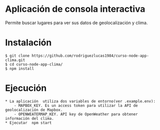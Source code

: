 # Aplicación de consola interactiva
Permite buscar lugares para ver sus datos de geolocalización y clima.

# Instalación 
    $ git clone https://github.com/rodriguezlucas1984/curso-node-app-clima.git
    $ cd curso-node-app-clima/
    $ npm install


# Ejecución
    * La aplicación  utiliza dos variables de entorno(ver .example.env):
        - MAPBOX_KEY. Es un access token para utilizar la API de  geolocalización de Mapbox.
        - OPENWEATERMAP_KEY. API key de OpenWeather para obtener información del clima.
    * Ejecutar  npm start 
